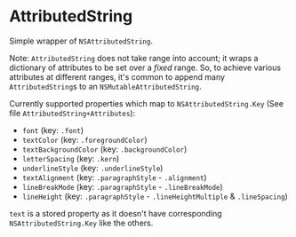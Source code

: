 # AttributedString

Simple wrapper of `NSAttributedString`.

Note: `AttributedString` does not take range into account; it wraps a dictionary of attributes to be set over a *fixed* range.
So, to achieve various attributes at different ranges, it's common to append many `AttributedString`s to an `NSMutableAttributedString`.

Currently supported properties which map to `NSAttributedString.Key` (See file `AttributedString+Attributes`):

* `font` (key: `.font`)
* `textColor` (key: `.foregroundColor`)
* `textBackgroundColor` (key: `.backgroundColor`)
* `letterSpacing` (key: `.kern`)
* `underlineStyle` (key: `.underlineStyle`)
* `textAlignment` (key: `.paragraphStyle` - `.alignment`)
* `lineBreakMode` (key: `.paragraphStyle` - `.lineBreakMode`)
* `lineHeight` (key: `.paragraphStyle` - `.lineHeightMultiple` & `.lineSpacing`)

`text` is a stored property as it doesn't have corresponding `NSAttributedString.Key` like the others. 
